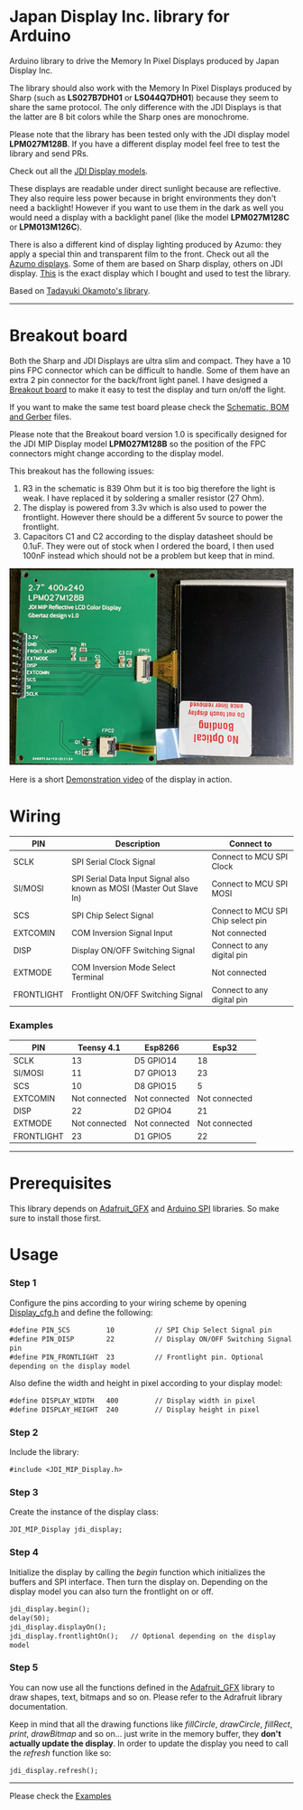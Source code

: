 # Japan Display Inc. library for Arduino
Arduino library to drive the Memory In Pixel Displays produced by Japan Display Inc.  

The library should also work with the Memory In Pixel Displays produced by Sharp (such as **LS027B7DH01** or **LS044Q7DH01**) because they seem to share the same protocol. The only difference with the JDI Displays is that the latter are 8 bit colors while the Sharp ones are monochrome. 

Please note that the library has been tested only with the JDI display model **LPM027M128B**. If you have a different display model feel free to test the library and send PRs.  

Check out all the [JDI Display models](https://www.j-display.com/english/product/reflective.html).

These displays are readable under direct sunlight because are reflective. They also require less power because in bright environments they don't need a backlight! However if you want to use them in the dark as well you would need a display with a backlight panel (like the model **LPM027M128C** or **LPM013M126C**).  

There is also a different kind of display lighting produced by Azumo: they apply a special thin and transparent film to the front. Check out all the [Azumo displays](https://www.azumotech.com/products/). Some of them are based on Sharp display, others on JDI display. [This](https://www.azumotech.com/products/2-7-color-display-12380-06/) is the exact display which I bought and used to test the library.

Based on [Tadayuki Okamoto's library](https://os.mbed.com/users/KURETA90/code/ColorMemLCD/).

***

# Breakout board

Both the Sharp and JDI Displays are ultra slim and compact. They have a 10 pins FPC connector which can be difficult to handle. Some of them have an extra 2 pin connector for the back/front light panel. I have designed a [Breakout board](https://github.com/Gbertaz/JDI_MIP_Display/blob/master/images/breakout_v1.0.png) to make it easy to test the display and turn on/off the light.  

If you want to make the same test board please check the [Schematic, BOM and Gerber](https://github.com/Gbertaz/JDI_MIP_Display/tree/master/breakout/v1.0) files.

Please note that the Breakout board version 1.0 is specifically designed for the JDI MIP Display model **LPM027M128B** so the position of the FPC connectors might change according to the display model.  

This breakout has the following issues:

1) R3 in the schematic is 839 Ohm but it is too big therefore the light is weak. I have replaced it by soldering a smaller resistor (27 Ohm).
2) The display is powered from 3.3v which is also used to power the frontlight. However there should be a different 5v source to power the frontlight.
3) Capacitors C1 and C2 according to the display datasheet should be 0.1uF. They were out of stock when I ordered the board, I then used 100nF instead which should not be a problem but keep that in mind.


![BreakoutImage](https://github.com/Gbertaz/JDI_MIP_Display/blob/master/images/breakout_v1.0_display.jpg)

Here is a short [Demonstration video](https://twitter.com/NotTheWorstDev/status/1467655365672292356?s=20) of the display in action.

# Wiring


| PIN | Description  | Connect to |
| ------------- | ------------- | ------------- |
| SCLK | SPI Serial Clock Signal | Connect to MCU SPI Clock |
| SI/MOSI | SPI Serial Data Input Signal also known as MOSI (Master Out Slave In) | Connect to MCU SPI MOSI |
| SCS | SPI Chip Select Signal | Connect to MCU SPI Chip select pin |
| EXTCOMIN | COM Inversion Signal Input | Not connected |
| DISP | Display ON/OFF Switching Signal | Connect to any digital pin |
| EXTMODE | COM Inversion Mode Select Terminal | Not connected |
| FRONTLIGHT | Frontlight ON/OFF Switching Signal | Connect to any digital pin |

### Examples

| PIN | Teensy 4.1 | Esp8266 | Esp32 |
| ------------- | ------------- | ------------- | ------------- |
| SCLK | 13 | D5 GPIO14 | 18 |
| SI/MOSI | 11 | D7 GPIO13 | 23 |
| SCS | 10 | D8 GPIO15 | 5 |
| EXTCOMIN | Not connected | Not connected | Not connected |
| DISP | 22 | D2 GPIO4 | 21 |
| EXTMODE | Not connected | Not connected | Not connected |
| FRONTLIGHT | 23 | D1 GPIO5 | 22 |

***

# Prerequisites

This library depends on [Adafruit_GFX](https://github.com/adafruit/Adafruit-GFX-Library) and [Arduino SPI](https://github.com/arduino/ArduinoCore-avr/tree/master/libraries/SPI) libraries. So make sure to install those first.

# Usage

### Step 1

Configure the pins according to your wiring scheme by opening [Display_cfg.h](https://github.com/Gbertaz/JDI_MIP_Display/blob/master/Display_cfg.h) and define the following:

```
#define PIN_SCS         10          // SPI Chip Select Signal pin
#define PIN_DISP        22          // Display ON/OFF Switching Signal pin
#define PIN_FRONTLIGHT  23          // Frontlight pin. Optional depending on the display model
```

Also define the width and height in pixel according to your display model:

```
#define DISPLAY_WIDTH   400         // Display width in pixel
#define DISPLAY_HEIGHT  240         // Display height in pixel
```

### Step 2

Include the library:

```
#include <JDI_MIP_Display.h>
```

### Step 3

Create the instance of the display class:

```
JDI_MIP_Display jdi_display;
```

### Step 4

Initialize the display by calling the *begin* function which initializes the buffers and SPI interface. Then turn the display on. Depending on the display model you can also turn the frontlight on or off.

```
jdi_display.begin();
delay(50);
jdi_display.displayOn();
jdi_display.frontlightOn();   // Optional depending on the display model
```

### Step 5

You can now use all the functions defined in the [Adafruit_GFX](https://github.com/adafruit/Adafruit-GFX-Library) library to draw shapes, text, bitmaps and so on. Please refer to the Adrafruit library documentation.  

Keep in mind that all the drawing functions like *fillCircle*, *drawCircle*, *fillRect*, *print*, *drawBitmap* and so on... just write in the memory buffer, they **don't actually update the display**. In order to update the display you need to call the *refresh* function like so:

```
jdi_display.refresh();
```
***

Please check the [Examples](https://github.com/Gbertaz/JDI_MIP_Display/tree/master/examples)
